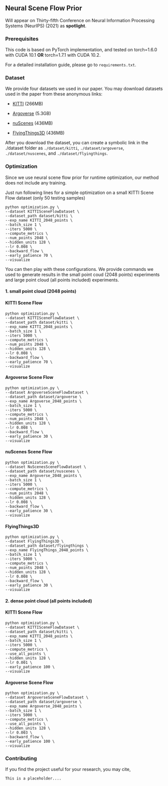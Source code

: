 ## Neural Scene Flow Prior

Will appear on Thirty-fifth Conference on Neural Information Processing Systems (NeurIPS) (2021) as **spotlight**.


### Prerequisites
This code is based on PyTorch implementation, and tested on torch=1.6.0 with CUDA 10.1 **OR** torch=1.7.1 with CUDA 10.2. 

For a detailed installation guide, please go to ```requirements.txt```.


### Dataset
We provide four datasets we used in our paper.
You may download datasets used in the paper from these anonymous links:

- [KITTI](https://drive.google.com/file/d/1PUuOycduXKbla3bPN1a2XL5ZTt27Y1Or/view?usp=sharing) (266MB)

- [Argoverse](https://drive.google.com/file/d/1q5twc14tyRqk63npSzfkxmcjejkKHRNK/view?usp=sharing) (5.3GB)

- [nuScenes](https://drive.google.com/file/d/1xNXIfwlhlMkTqDpVYy4BZDXVqW-Dpe6u/view?usp=sharing) (436MB)

- [FlyingThings3D](https://drive.google.com/file/d/15s6TN1ucKSH2fKW098ddIlHyMPuY-qZ1/view?usp=sharing
) (436MB)

After you download the dataset, you can create a symbolic link in the ./dataset folder as ```./dataset/kitti```, ```./dataset/argoverse```, ```./dataset/nuscenes```, and ```./dataset/flyingthings```.


### Optimization
Since we use neural scene flow prior for runtime optimization, our method does not include any training. 

Just run following lines for a simple optimization on a small KITTI Scene Flow dataset (only 50 testing samples)
```
python optimization.py \
--dataset KITTISceneFlowDataset \
--dataset_path dataset/kitti \
--exp_name KITTI_2048_points \
--batch_size 1 \
--iters 5000 \
--compute_metrics \
--num_points 2048 \
--hidden_units 128 \
--lr 0.008 \
--backward_flow \
--early_patience 70 \
--visualize
```

You can then play with these configurations.
We provide commands we used to generate results in the small point coud (2048 points) experiments and large point cloud (all points included) experiments.

#### 1. small point cloud (2048 points)

#### KITTI Scene Flow
```
python optimization.py \
--dataset KITTISceneFlowDataset \
--dataset_path dataset/kitti \
--exp_name KITTI_2048_points \
--batch_size 1 \
--iters 5000 \
--compute_metrics \
--num_points 2048 \
--hidden_units 128 \
--lr 0.008 \
--backward_flow \
--early_patience 70 \
--visualize
```

#### Argoverse Scene Flow
```
python optimization.py \
--dataset ArgoverseSceneFlowDataset \
--dataset_path dataset/argoverse \
--exp_name Argoverse_2048_points \
--batch_size 1 \
--iters 5000 \
--compute_metrics \
--num_points 2048 \
--hidden_units 128 \
--lr 0.008 \
--backward_flow \
--early_patience 30 \
--visualize
```

#### nuScenes Scene Flow
```
python optimization.py \
--dataset NuScenesSceneFlowDataset \
--dataset_path dataset/nuscenes \
--exp_name Argoverse_2048_points \
--batch_size 1 \
--iters 5000 \
--compute_metrics \
--num_points 2048 \
--hidden_units 128 \
--lr 0.008 \
--backward_flow \
--early_patience 30 \
--visualize
```

#### FlyingThings3D
```
python optimization.py \
--dataset FlyingThings3D \
--dataset_path dataset/flyingthings \
--exp_name FlyingThings_2048_points \
--batch_size 1 \
--iters 5000 \
--compute_metrics \
--num_points 2048 \
--hidden_units 128 \
--lr 0.008 \
--backward_flow \
--early_patience 30 \
--visualize
```

#### 2. dense point cloud (all points included)

#### KITTI Scene Flow
```
python optimization.py \
--dataset KITTISceneFlowDataset \
--dataset_path dataset/kitti \
--exp_name KITTI_2048_points \
--batch_size 1 \
--iters 5000 \
--compute_metrics \
--use_all_points \
--hidden_units 128 \
--lr 0.001 \
--early_patience 100 \
--visualize
```

#### Argoverse Scene Flow
```
python optimization.py \
--dataset ArgoverseSceneFlowDataset \
--dataset_path dataset/argoverse \
--exp_name Argoverse_2048_points \
--batch_size 1 \
--iters 5000 \
--compute_metrics \
--use_all_points \
--hidden_units 128 \
--lr 0.003 \
--backward_flow \
--early_patience 100 \
--visualize
```


### Contributing
If you find the project useful for your research, you may cite,
```
This is a placeholder....
```